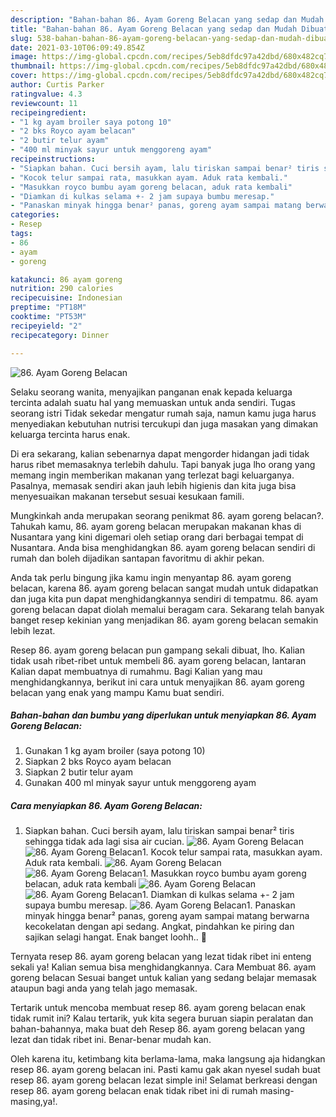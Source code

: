 ```yaml
---
description: "Bahan-bahan 86. Ayam Goreng Belacan yang sedap dan Mudah Dibuat"
title: "Bahan-bahan 86. Ayam Goreng Belacan yang sedap dan Mudah Dibuat"
slug: 538-bahan-bahan-86-ayam-goreng-belacan-yang-sedap-dan-mudah-dibuat
date: 2021-03-10T06:09:49.854Z
image: https://img-global.cpcdn.com/recipes/5eb8dfdc97a42dbd/680x482cq70/86-ayam-goreng-belacan-foto-resep-utama.jpg
thumbnail: https://img-global.cpcdn.com/recipes/5eb8dfdc97a42dbd/680x482cq70/86-ayam-goreng-belacan-foto-resep-utama.jpg
cover: https://img-global.cpcdn.com/recipes/5eb8dfdc97a42dbd/680x482cq70/86-ayam-goreng-belacan-foto-resep-utama.jpg
author: Curtis Parker
ratingvalue: 4.3
reviewcount: 11
recipeingredient:
- "1 kg ayam broiler saya potong 10"
- "2 bks Royco ayam belacan"
- "2 butir telur ayam"
- "400 ml minyak sayur untuk menggoreng ayam"
recipeinstructions:
- "Siapkan bahan. Cuci bersih ayam, lalu tiriskan sampai benar² tiris sehingga tidak ada lagi sisa air cucian."
- "Kocok telur sampai rata, masukkan ayam. Aduk rata kembali."
- "Masukkan royco bumbu ayam goreng belacan, aduk rata kembali"
- "Diamkan di kulkas selama +- 2 jam supaya bumbu meresap."
- "Panaskan minyak hingga benar² panas, goreng ayam sampai matang berwarna kecokelatan dengan api sedang. Angkat, pindahkan ke piring dan sajikan selagi hangat. Enak banget loohh.. 🎉"
categories:
- Resep
tags:
- 86
- ayam
- goreng

katakunci: 86 ayam goreng 
nutrition: 290 calories
recipecuisine: Indonesian
preptime: "PT18M"
cooktime: "PT53M"
recipeyield: "2"
recipecategory: Dinner

---
```



![86. Ayam Goreng Belacan](https://img-global.cpcdn.com/recipes/5eb8dfdc97a42dbd/680x482cq70/86-ayam-goreng-belacan-foto-resep-utama.jpg)

Selaku seorang wanita, menyajikan panganan enak kepada keluarga tercinta adalah suatu hal yang memuaskan untuk anda sendiri. Tugas seorang istri Tidak sekedar mengatur rumah saja, namun kamu juga harus menyediakan kebutuhan nutrisi tercukupi dan juga masakan yang dimakan keluarga tercinta harus enak.

Di era  sekarang, kalian sebenarnya dapat mengorder hidangan jadi tidak harus ribet memasaknya terlebih dahulu. Tapi banyak juga lho orang yang memang ingin memberikan makanan yang terlezat bagi keluarganya. Pasalnya, memasak sendiri akan jauh lebih higienis dan kita juga bisa menyesuaikan makanan tersebut sesuai kesukaan famili. 



Mungkinkah anda merupakan seorang penikmat 86. ayam goreng belacan?. Tahukah kamu, 86. ayam goreng belacan merupakan makanan khas di Nusantara yang kini digemari oleh setiap orang dari berbagai tempat di Nusantara. Anda bisa menghidangkan 86. ayam goreng belacan sendiri di rumah dan boleh dijadikan santapan favoritmu di akhir pekan.

Anda tak perlu bingung jika kamu ingin menyantap 86. ayam goreng belacan, karena 86. ayam goreng belacan sangat mudah untuk didapatkan dan juga kita pun dapat menghidangkannya sendiri di tempatmu. 86. ayam goreng belacan dapat diolah memalui beragam cara. Sekarang telah banyak banget resep kekinian yang menjadikan 86. ayam goreng belacan semakin lebih lezat.

Resep 86. ayam goreng belacan pun gampang sekali dibuat, lho. Kalian tidak usah ribet-ribet untuk membeli 86. ayam goreng belacan, lantaran Kalian dapat membuatnya di rumahmu. Bagi Kalian yang mau menghidangkannya, berikut ini cara untuk menyajikan 86. ayam goreng belacan yang enak yang mampu Kamu buat sendiri.

<!--inarticleads1-->

##### Bahan-bahan dan bumbu yang diperlukan untuk menyiapkan 86. Ayam Goreng Belacan:

1. Gunakan 1 kg ayam broiler (saya potong 10)
1. Siapkan 2 bks Royco ayam belacan
1. Siapkan 2 butir telur ayam
1. Gunakan 400 ml minyak sayur untuk menggoreng ayam




<!--inarticleads2-->

##### Cara menyiapkan 86. Ayam Goreng Belacan:

1. Siapkan bahan. Cuci bersih ayam, lalu tiriskan sampai benar² tiris sehingga tidak ada lagi sisa air cucian.
<img src="https://img-global.cpcdn.com/steps/6b6fd9cfff6cfcd5/160x128cq70/86-ayam-goreng-belacan-langkah-memasak-1-foto.jpg" alt="86. Ayam Goreng Belacan"><img src="https://img-global.cpcdn.com/steps/1df8764253532a38/160x128cq70/86-ayam-goreng-belacan-langkah-memasak-1-foto.jpg" alt="86. Ayam Goreng Belacan">1. Kocok telur sampai rata, masukkan ayam. Aduk rata kembali.
<img src="https://img-global.cpcdn.com/steps/0b3dbfb50caefda6/160x128cq70/86-ayam-goreng-belacan-langkah-memasak-2-foto.jpg" alt="86. Ayam Goreng Belacan"><img src="https://img-global.cpcdn.com/steps/32d59ee5d465826e/160x128cq70/86-ayam-goreng-belacan-langkah-memasak-2-foto.jpg" alt="86. Ayam Goreng Belacan">1. Masukkan royco bumbu ayam goreng belacan, aduk rata kembali
<img src="https://img-global.cpcdn.com/steps/8c428b555b679f58/160x128cq70/86-ayam-goreng-belacan-langkah-memasak-3-foto.jpg" alt="86. Ayam Goreng Belacan"><img src="https://img-global.cpcdn.com/steps/d0aae4d43d3ca3fb/160x128cq70/86-ayam-goreng-belacan-langkah-memasak-3-foto.jpg" alt="86. Ayam Goreng Belacan">1. Diamkan di kulkas selama +- 2 jam supaya bumbu meresap.
<img src="https://img-global.cpcdn.com/steps/0c926b8ab99c100b/160x128cq70/86-ayam-goreng-belacan-langkah-memasak-4-foto.jpg" alt="86. Ayam Goreng Belacan">1. Panaskan minyak hingga benar² panas, goreng ayam sampai matang berwarna kecokelatan dengan api sedang. Angkat, pindahkan ke piring dan sajikan selagi hangat. Enak banget loohh.. 🎉




Ternyata resep 86. ayam goreng belacan yang lezat tidak ribet ini enteng sekali ya! Kalian semua bisa menghidangkannya. Cara Membuat 86. ayam goreng belacan Sesuai banget untuk kalian yang sedang belajar memasak ataupun bagi anda yang telah jago memasak.

Tertarik untuk mencoba membuat resep 86. ayam goreng belacan enak tidak rumit ini? Kalau tertarik, yuk kita segera buruan siapin peralatan dan bahan-bahannya, maka buat deh Resep 86. ayam goreng belacan yang lezat dan tidak ribet ini. Benar-benar mudah kan. 

Oleh karena itu, ketimbang kita berlama-lama, maka langsung aja hidangkan resep 86. ayam goreng belacan ini. Pasti kamu gak akan nyesel sudah buat resep 86. ayam goreng belacan lezat simple ini! Selamat berkreasi dengan resep 86. ayam goreng belacan enak tidak ribet ini di rumah masing-masing,ya!.

